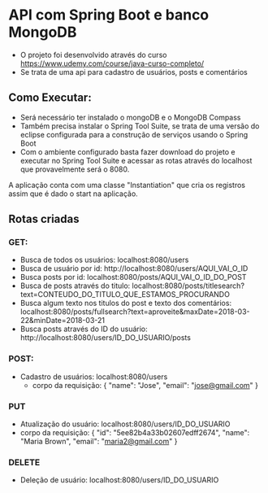 

# API com Spring Boot e banco MongoDB

- O projeto foi desenvolvido através do curso https://www.udemy.com/course/java-curso-completo/
- Se trata de uma api para cadastro de usuários, posts e comentários

## Como Executar:
 - Será necessário ter instalado o mongoDB e o MongoDB Compass
 - Também precisa instalar o Spring Tool Suite, se trata de uma versão do eclipse configurada para a construção de serviços usando o Spring Boot
 - Com o ambiente configurado basta fazer download do projeto e executar no Spring Tool Suite e acessar as rotas através do localhost que provavelmente será o 8080. 

A aplicação conta com uma classe "Instantiation" que cria os registros assim que é dado o start na aplicação.

## Rotas criadas
### GET:
- Busca de todos os usuários:  localhost:8080/users
- Busca de usuário por id:  http://localhost:8080/users/AQUI_VAI_O_ID
- Busca posts por id:  localhost:8080/posts/AQUI_VAI_O_ID_DO_POST
- Busca de posts através do titulo:  localhost:8080/posts/titlesearch?text=CONTEUDO_DO_TITULO_QUE_ESTAMOS_PROCURANDO
- Busca algum texto nos titulos do post e texto dos comentários:  localhost:8080/posts/fullsearch?text=aproveite&maxDate=2018-03-22&minDate=2018-03-21
- Busca posts através do ID do usuário:  http://localhost:8080/users/ID_DO_USUARIO/posts

### POST:
- Cadastro de usuários: localhost:8080/users
  - corpo da requisição: {
 "name": "Jose",
 "email": "jose@gmail.com"
} 

### PUT
- Atualização do usuário: localhost:8080/users/ID_DO_USUARIO
 - corpo da requisição:  {
    "id": "5ee82b4a33b02607edff2674",
    "name": "Maria Brown",
    "email": "maria2@gmail.com"
  }

### DELETE 
- Deleção de usuário: localhost:8080/users/ID_DO_USUARIO


